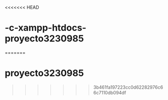 <<<<<<< HEAD
# -c-xampp-htdocs-proyecto3230985
=======
# proyecto3230985
>>>>>>> 3b461fa197223cc0d62282976c66c7110db094df
